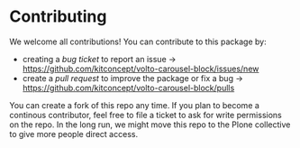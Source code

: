 # Contributing

We welcome all contributions! You can contribute to this package by:

- creating a _bug ticket_ to report an issue -> https://github.com/kitconcept/volto-carousel-block/issues/new
- create a _pull request_ to improve the package or fix a bug -> https://github.com/kitconcept/volto-carousel-block/pulls

You can create a fork of this repo any time. If you plan to become a continous contributor, feel free to file a ticket to ask for write permissions on the repo.
In the long run, we might move this repo to the Plone collective to give more people direct access.
